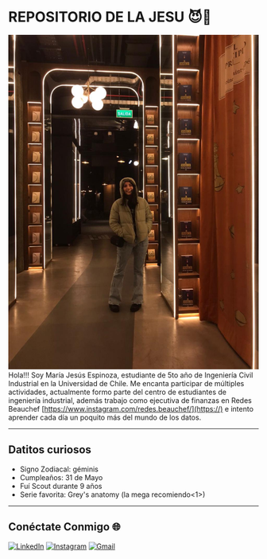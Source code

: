 # REPOSITORIO DE LA JESU 😈🌸
![Mi Foto](fotito.jpeg)
Hola!!! Soy María Jesús Espinoza, estudiante de 5to año de Ingeniería Civil Industrial en la Universidad de Chile. Me encanta participar de múltiples actividades, actualmente formo parte del centro de estudiantes de ingeniería industrial, además trabajo como ejecutiva de finanzas en Redes Beauchef  [https://www.instagram.com/redes.beauchef/](https://) e intento aprender cada día un poquito más del mundo de los datos. 

------

## Datitos curiosos
- Signo Zodiacal: géminis
- Cumpleaños: 31 de Mayo
- Fuí Scout durante 9 años
- Serie favorita: Grey's anatomy (la mega recomiendo<1>)

-----
## Conéctate Conmigo 🌐

[![LinkedIn](https://img.shields.io/badge/LinkedIn-Follow%20me-blue?style=flat-square&logo=linkedin)](https://www.linkedin.com/in/mar%C3%ADa-jes%C3%BAs-espinoza-valencia/)
[![Instagram](https://img.shields.io/badge/Instagram-Follow%20me-E4405F?style=flat-square&logo=instagram&logoColor=white)](https://www.instagram.com/jesuuuow)
[![Gmail](https://img.shields.io/badge/Gmail-Contact%20me-D14836?style=flat-square&logo=gmail&logoColor=white)](mailto:maria.espinoza.3@ug.uchile.cl)
